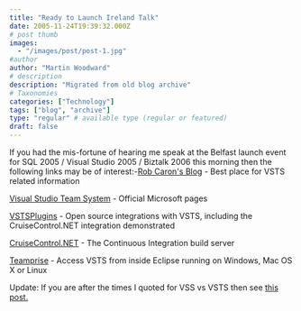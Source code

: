 ```yaml
---
title: "Ready to Launch Ireland Talk"
date: 2005-11-24T19:39:32.000Z
# post thumb
images:
  - "/images/post/post-1.jpg"
#author
author: "Martin Woodward"
# description
description: "Migrated from old blog archive"
# Taxonomies
categories: ["Technology"]
tags: ["blog", "archive"]
type: "regular" # available type (regular or featured)
draft: false
---
```


If you had the mis-fortune of hearing me speak at the Belfast launch event for  SQL 2005 / Visual Studio 2005 / Biztalk 2006 this morning then the following links may be of interest:-[Rob Caron's Blog](http://blogs.msdn.com/robcaron/default.aspx) - Best place for VSTS related information

[Visual Studio Team System](http://lab.msdn.microsoft.com/teamsystem/) - Official Microsoft pages

[VSTSPlugins](http://vstsplugins.sourceforge.net/) - Open source integrations with VSTS, including the CruiseControl.NET integration demonstrated

[CruiseControl.NET](http://ccnet.thoughtworks.com/) - The Continuous Integration build server

[Teamprise](http://www.teamprise.com/) - Access VSTS from inside Eclipse running on Windows, Mac OS X or Linux

Update:  If you are after the times I quoted for VSS vs VSTS then see [this post.](http://www.woodwardweb.com/vsts/000169.html)